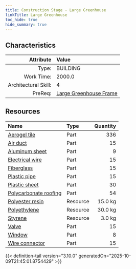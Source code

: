 ```yaml
---
title: Construction Stage - Large Greenhouse
linkTitle: Large Greenhouse
toc_hide: true
hide_summary: true
---
```

<!-- This is generated by the MarsSim HelpGenertor, do not edit. -->

## Characteristics

| Attribute      | Value |
|--------:|:------|
|Type:|BUILDING|
|Work Time:|2000.0|
|Architectural Skill:|4|
|PreReq:|[Large Greenhouse Frame](/docs/definitions/construction/large-greenhouse-frame)|

## Resources

| Name | Type | Quantity |
|:-----|:-----|-----:|
|[Aerogel tile](/docs/definitions/part/aerogel-tile)|Part|336|
|[Air duct](/docs/definitions/part/air-duct)|Part|15|
|[Aluminum sheet](/docs/definitions/part/aluminum-sheet)|Part|9|
|[Electrical wire](/docs/definitions/part/electrical-wire)|Part|15|
|[Fiberglass](/docs/definitions/part/fiberglass)|Part|15|
|[Plastic pipe](/docs/definitions/part/plastic-pipe)|Part|15|
|[Plastic sheet](/docs/definitions/part/plastic-sheet)|Part|30|
|[Polycarbonate roofing](/docs/definitions/part/polycarbonate-roofing)|Part|54|
|[Polyester resin](/docs/definitions/resource/polyester-resin)|Resource|15.0 kg|
|[Polyethylene](/docs/definitions/resource/polyethylene)|Resource|30.0 kg|
|[Styrene](/docs/definitions/resource/styrene)|Resource|3.0 kg|
|[Valve](/docs/definitions/part/valve)|Part|15|
|[Window](/docs/definitions/part/window)|Part|8|
|[Wire connector](/docs/definitions/part/wire-connector)|Part|15|




{{< definition-tail version="3.10.0" generatedOn="2025-10-09T21:45:01.8754429" >}}

